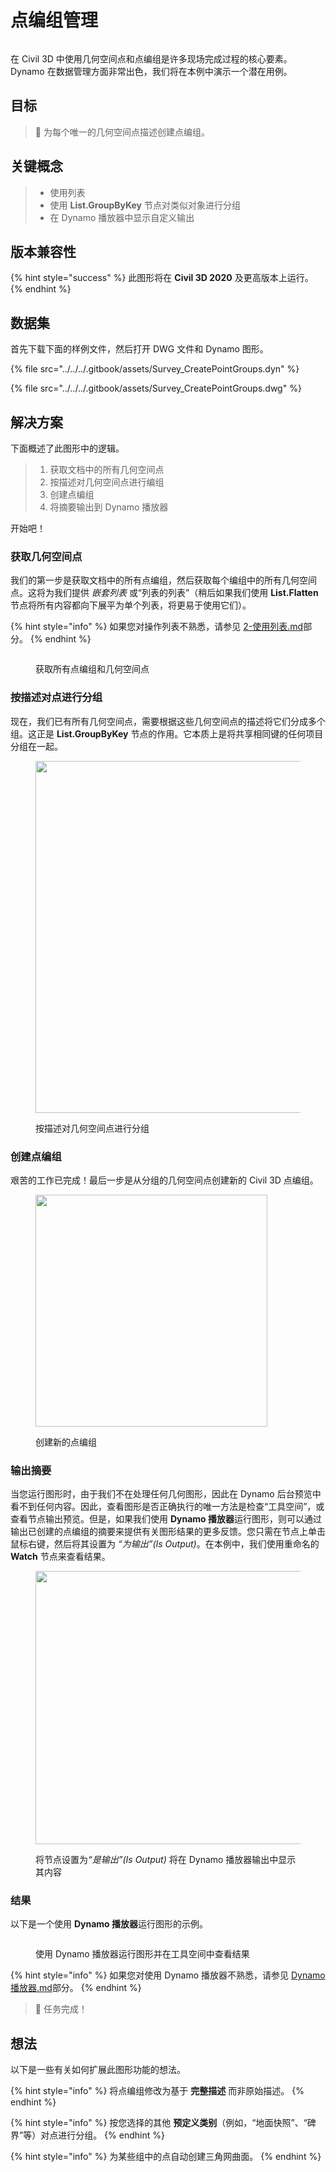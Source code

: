 # 点编组管理

<figure><img src="../../../.gitbook/assets/Survey_CreatePointGroups_Player.gif" alt=""><figcaption></figcaption></figure>

在 Civil 3D 中使用几何空间点和点编组是许多现场完成过程的核心要素。Dynamo 在数据管理方面非常出色，我们将在本例中演示一个潜在用例。 

## 目标

> :dart: 为每个唯一的几何空间点描述创建点编组。

## 关键概念

> * 使用列表
> * 使用 **List.GroupByKey** 节点对类似对象进行分组
> * 在 Dynamo 播放器中显示自定义输出

## 版本兼容性

{% hint style="success" %}
此图形将在 **Civil 3D 2020** 及更高版本上运行。
{% endhint %}

## 数据集

首先下载下面的样例文件，然后打开 DWG 文件和 Dynamo 图形。

{% file src="../../../.gitbook/assets/Survey_CreatePointGroups.dyn" %}

{% file src="../../../.gitbook/assets/Survey_CreatePointGroups.dwg" %}

## 解决方案

下面概述了此图形中的逻辑。

> 1. 获取文档中的所有几何空间点
> 2. 按描述对几何空间点进行编组
> 3. 创建点编组
> 4. 将摘要输出到 Dynamo 播放器

开始吧！

### 获取几何空间点

我们的第一步是获取文档中的所有点编组，然后获取每个编组中的所有几何空间点。这将为我们提供 _嵌套列表_ 或“列表的列表”（稍后如果我们使用 **List.Flatten** 节点将所有内容都向下展平为单个列表，将更易于使用它们）。

{% hint style="info" %}
如果您对操作列表不熟悉，请参见 [2-使用列表.md](../../../5\_essential\_nodes\_and\_concepts/5-4\_designing-with-lists/2-working-with-lists.md "提及")部分。
{% endhint %}

<figure><img src="../../../.gitbook/assets/Survey_CreatePointGroups_GetPoints.png" alt=""><figcaption><p>获取所有点编组和几何空间点 </p></figcaption></figure>

### 按描述对点进行分组

现在，我们已有所有几何空间点，需要根据这些几何空间点的描述将它们分成多个组。这正是 **List.GroupByKey** 节点的作用。它本质上是将共享相同键的任何项目分组在一起。

<figure><img src="../../../.gitbook/assets/Survey_CreatePointGroups_GroupPoints.png" alt="" width="563"><figcaption><p>按描述对几何空间点进行分组</p></figcaption></figure>

### 创建点编组

艰苦的工作已完成！最后一步是从分组的几何空间点创建新的 Civil 3D 点编组。

<figure><img src="../../../.gitbook/assets/Survey_CreatePointGroups_CreatePointGroups.png" alt="" width="371"><figcaption><p>创建新的点编组</p></figcaption></figure>

### 输出摘要

当您运行图形时，由于我们不在处理任何几何图形，因此在 Dynamo 后台预览中看不到任何内容。因此，查看图形是否正确执行的唯一方法是检查“工具空间”，或查看节点输出预览。但是，如果我们使用 **Dynamo 播放器**运行图形，则可以通过输出已创建的点编组的摘要来提供有关图形结果的更多反馈。您只需在节点上单击鼠标右键，然后将其设置为 _“为输出”(Is Output)_。在本例中，我们使用重命名的 **Watch** 节点来查看结果。

<figure><img src="../../../.gitbook/assets/Survey_CreatePointGroups_Output.png" alt="" width="437"><figcaption><p>将节点设置为<em>“是输出”(Is Output)</em> 将在 Dynamo 播放器输出中显示其内容</p></figcaption></figure>

### 结果

以下是一个使用 **Dynamo 播放器**运行图形的示例。

<figure><img src="../../../.gitbook/assets/Survey_CreatePointGroups_Player.gif" alt=""><figcaption><p>使用 Dynamo 播放器运行图形并在工具空间中查看结果</p></figcaption></figure>

{% hint style="info" %}
如果您对使用 Dynamo 播放器不熟悉，请参见 [Dynamo 播放器.md](../../dynamo-player.md "提及")部分。
{% endhint %}

> :tada: 任务完成！

## 想法

以下是一些有关如何扩展此图形功能的想法。

{% hint style="info" %}
将点编组修改为基于 **完整描述** 而非原始描述。
{% endhint %}

{% hint style="info" %}
按您选择的其他 **预定义类别**（例如，“地面快照”、“碑界”等）对点进行分组。
{% endhint %}

{% hint style="info" %}
为某些组中的点自动创建三角网曲面。
{% endhint %}
